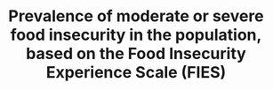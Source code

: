 ---
actual_indicator_available: 'Household food insecurity as measured by the US Department
  of Agriculture''s (USDA) Current Population Survey Food Security Supplement. '
actual_indicator_available_description: Food-insecure households had difficulty at
  some time during the year providing enough food for all their members due to a lack
  of resources. USDA's food insecurity statistics are similar in concept to those
  obtained with FAO's Food Insecurity Experience Scale. However, the threshold for
  food insecurity differs between the two data sources. FAO's measure of moderate
  or severe food insecurity is somewhat more severe than USDA's measure of food insecurity.
  Therefore, the prevalence of US food insecurity as measured by USDA is higher than
  the prevalence of US food insecurity as measured by FAO's Food Insecurity Experience
  Scale. FAO measures moderate or severe food insecurity among adults while USDA measures
  food insecurity among US households.
comments_and_limitations: The FAO Food Insecurity Experience Scale-Survey Module and
  US Household Food Security Survey Module questions are similar and both rely on
  the underlying Rasch measurement model to determine food insecurity. Where FAO's
  and USDA's measures of  food insecurity differ is in the threshold for food insecurity.
  The internationally comparable threshold for \ FAO's measure of moderate or severe
  food insecurity is set at a more severe level of food insecurity than is USDA's
  threshold for U.S. food insecurity. Thus, the prevelance of food insecurity as measured
  by USDA methods is not perfectly comparable to FAO's prevalence of moderate or severe
  food insecurity.
data_non_statistical: false
date_metadata_updated: November 2017
date_of_national_source_publication: Not set. Last release in April 2016, updated
  in August 2016.
disaggregation_categories: Prevalence estimates by selected household characteristics
  (household composition, race/ethnicity, income, metropolitan residence) and information
  on food insecurity among children are available in USDA's annual food security report
  , Household Food Security in the United States in 2016 (https://www.ers.usda.gov/publications/pub-details/?pubid=84972).
disaggregation_geography: Prevalence estimates by US regions and for each of the States
  is presented in USDA's annual food security report ), Household Food Security in
  the United States in 2016 (https://www.ers.usda.gov/publications/pub-details/?pubid=84972).
goal_meta_link: http://unstats.un.org/sdgs/files/metadata-compilation/Metadata-Goal-2.pdf
goal_meta_link_page: 4
graph: longitudinal
graph_status_notes: Graphed
graph_title: Percent of households with food insecurity in the US
graph_type: line
graph_type_description: Line graph
has_metadata: true
indicator: 2.1.2
indicator_definition: These are in reality two related indicators, representing the
  percentage of individuals in the national adult population (15 or more years of
  age) that have experienced moderate or severe levels and severe levels of food insecurity
  respectively, during the previous year.Severity of food insecurity is defined as
  the extent to which people have difficulties in accessing food of adequate quality
  and/or quantity due to lack of money or other resources. Difficulties include also
  psychological concerns associated with the struggle in accessing food.
indicator_name: Prevalence of moderate or severe food insecurity in the population,
  based on the Food Insecurity Experience Scale (FIES)
indicator_sort_order: 02-01-02
indicator_variable: pct_food_insecure
international_and_national_references: http://www.fao.org/in-action/voices-of-the-hungry/en/
  http://www.ers.usda.gov/topics/food-nutrition-assistance/food-security-in-the-us.aspx
layout: indicator
method_of_computation: See https://unstats.un.org/sdgs/metadata/files/Metadata-02-01-02.pdf.
periodicity: Annual
permalink: /2-1-2/
published: true
reporting_status: complete
scheduled_update_by_national_source: September 2018
sdg_goal: 2
source_active_1: true
source_agency_staff_email_1: cnewman@ers.usda.gov
source_agency_staff_name_1: Constance Newman
source_agency_survey_dataset_1: USDA Economic Research Service reporting estimates
  from the US Federal food security report
source_notes_1: null
source_title_1: null
source_url_1: 'http://www.fao.org/in-action/voices-of-the-hungry/en/ '
target: By 2030, end hunger and ensure access by all people, in particular the poor
  and people in vulnerable situations, including infants, to safe, nutritious and
  sufficient food all year round.
target_id: '2.1'
time_period: Last 12 months
title: Prevalence of moderate or severe food insecurity in the population, based on
  the Food Insecurity Experience Scale (FIES)
un_custodial_agency: FAO
un_designated_tier: '2'
unit_of_measure: Prevalence estimates, percentage of US households experiencing food
  insecurity in the past 12 months
us_method_of_computation: 'USDA food security statistics are obtained from data collected
  in the Food Security Supplement to the Current Population Survey. The household
  food security statistics are based on a measure of food security calculated from
  responses to a series of questions about conditions and behaviors that characterize
  households when they are having difficulty meeting basic food needs. The US Household
  Food Security Survey Module includes three questions about food conditions of the
  household as a whole and seven about food conditions of adults in the household,
  and, if there are children in the household, an additional eight questions about
  their food conditions. The food security status of each interviewed household is
  determined by the number of food-insecure conditions and behaviors the household
  reports. Households are classified as food secure if they report no food-insecure
  conditions or only one or two food-insecure conditions. They are classified as food
  insecure if they report three or more food-insecure conditions. Households classified
  as food insecure were "at times unable to acquire adequate food for one or more
  household members because they had insufficient money and other resources for food".
  For more information on U.S. food security statistics and measurement methods see
  the resources available at: https://www.ers.usda.gov/topics/food-nutrition-assistance/food-security-in-the-us/readings/'
variable_description: null
variable_notes: null
---